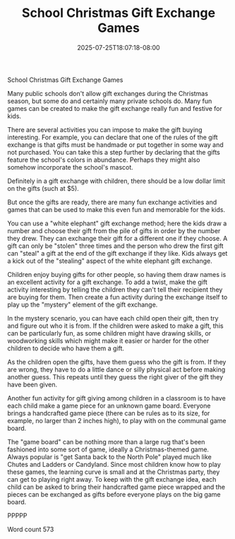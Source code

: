 ﻿---
title: "School Christmas Gift Exchange Games"
date: 2025-07-25T18:07:18-08:00
description: "Holiday Games & Activities Tips for Web Success"
featured_image: "/images/Holiday Games & Activities.jpg"
tags: ["Holiday Games & Activities"]
---

School Christmas Gift Exchange Games

Many public schools don't allow gift exchanges during the Christmas season, but some do and certainly many private schools do. Many fun games can be created to make the gift exchange really fun and festive for kids.

There are several activities you can impose to make the gift buying interesting. For example, you can declare that one of the rules of the gift exchange is that gifts must be handmade or put together in some way and not purchased. You can take this a step further by declaring that the gifts feature the school's colors in abundance. Perhaps they might also somehow incorporate the school's mascot.

Definitely in a gift exchange with children, there should be a low dollar limit on the gifts (such at $5). 

But once the gifts are ready, there are many fun exchange activities and games that can be used to make this even fun and memorable for the kids.

You can use a "white elephant" gift exchange method; here the kids draw a number and choose their gift from the pile of gifts in order by the number they drew. They can exchange their gift for a different one if they choose. A gift can only be "stolen" three times and the person who drew the first gift can "steal" a gift at the end of the gift exchange if they like. Kids always get a kick out of the "stealing" aspect of the white elephant gift exchange.

Children enjoy buying gifts for other people, so having them draw names is an excellent activity for a gift exchange. To add a twist, make the gift activity interesting by telling the children they can't tell their recipient they are buying for them. Then create a fun activity during the exchange itself to play up the "mystery" element of the gift exchange.

In the mystery scenario, you can have each child open their gift, then try and figure out who it is from. If the children were asked to make a gift, this can be particularly fun, as some children might have drawing skills, or woodworking skills which might make it easier or harder for the other children to decide who have them a gift. 

As the children open the gifts, have them guess who the gift is from. If they are wrong, they have to do a little dance or silly physical act before making another guess. This repeats until they guess the right giver of the gift they have been given.

Another fun activity for gift giving among children in a classroom is to have each child make a game piece for an unknown game board. Everyone brings a handcrafted game piece (there can be rules as to its size, for example, no larger than 2 inches high), to play with on the communal game board. 

The "game board" can be nothing more than a large rug that's been fashioned into some sort of game, ideally a Christmas-themed game. Always popular is "get Santa back to the North Pole" played much like Chutes and Ladders or Candyland. Since most children know how to play these games, the learning curve is small and at the Christmas party, they can get to playing right away. To keep with the gift exchange idea, each child can be asked to bring their handcrafted game piece wrapped and the pieces can be exchanged as gifts before everyone plays on the big game board.

PPPPP

Word count 573




